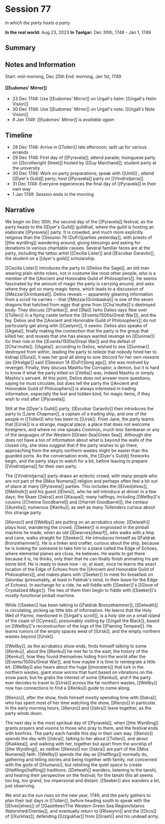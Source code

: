 # Session 77
*in which the party hosts a party*

**In the real world:** Aug 23, 2023
**In Taelgar:**  Dec 30th, 1748 - Jan 1, 1749
## Summary

## Notes and Information

Start: mid-morning, Dec 25th
End: morning, Jan 1st, 1749
#### [[Eudomes' Mirror]]
 - 23 Dec 1748: Use [[Eudomes' Mirror]] on Urgall's helm: [[Urgall's Helm Vision]]
 - 30 Dec 1748: Use [[Eudomes' Mirror]] on Urgall's note: [[Urgall's Note Vision]]
 - *6 Jan 1749: [[Eudomes' Mirror]] is available again*
## Timeline 
- 28 Dec 1748: Arrive in [[Tollen]] late afternoon; split up for various errands
- 29 Dec 1748: First day of [[Pyravela]]; attend parade; Insinguese party on [[Scrollwright Street]] hosted by [[Guy Marchand]]; student party at the university
- 30 Dec 1748: Work on party preparations; speak with [[Umli]] ; attend [[Dyer's Guild]] party; host [[Pyravela]] party on [[Vindristjarna]]
- 31 Dec 1748: Everyone experiences the final day of [[Pyravela]] in their own way
- 1 Jan 1749: Session ends in the morning
## Narrative

We begin on Dec 30th, the second day of the [[Pyravela]] festival, as the party heads to the [[Dyer's Guild]] guildhall, where the guild is hosting an elaborate [[Pyravela]] party. It is crowded, and much more explicitly religious than the [[Session 76 (DuFr)|parties yesterday]], with priests of [[the wyrdling]] wandering around, giving blessings and asking for donations to various charitable causes. Several familiar faces are at the party, including the tattoo artist [[Cecilia Lister]] and [[Escobar Garavito]], the student on a [[dyer's guild]] scholarship. 

[[Cecilia Lister]] introduces the party to [[Delios the Sage]], an old man wearing plain white robes, not in costume like most other people, who is a member of the [[Ancient and Honorable Guild of Philosophers]]. He seems fascinated by the amount of magic the party is carrying around, and asks where they got so many magic items, which leads to a discussion of [[Mezzar|Grimbaskal]]. Delios reveals -- apparently gleaning information from a scroll he carries -- that [[Mezzar|Grimbaskal]] is one of the seven dragons that hatched from eggs that grew from [[Cha'mutte]]'s destroyed body. They discuss [[Frankar]], and [[Rai]] (who Delios says flew over [[Tollen]] in a flying castle before the [[Events/1500s/Great War]]), and the fey. Delios and the [[Ancient and Honorable Guild of Philosophers]] do not particularly get along with [[Caelynn]], it seems. Delios also speaks of [[Agata]], finally making the connection that the party is the group that killed her, and reveals that she has always wanted revenge on [[Dunmar]] for their role in the [[Events/1500s/Great War]] and the defeat of [[Cha'mutte]]. [[Agata]], according to Delios, wished to see [[Dunmar]] destroyed from within, leading the party to relieze that nobody hired her to kidnap [[Sura]], it was her goal all along to sow discord for her own reasons (as [[Hralgar]] said [[Session 14 (DuFr)|long ago]], she was motived by revenge). Finally, they discuss Mashtu the Corruptor, a demon, but it is hard to know if what the party killed on [[Vetta]] was, indeed Mashtu or simply Mashtu's servant. At this point, Delios does not answer more questions, saying he must circulate, but does tell the party the [[Ancient and Honorable Guild of Philosophers]] is always interested in trading information, especially the lost and hidden kind, for magic items, if they wish to visit after [[Pyravela]]. 

Still at the [[Dyer's Guild]] party, [[Escobar Garavito]] then introduces the party to [[Jane Chapman]], a captain of a trading ship, and one of the people in [[Tollen]] who has been to [[Ursk]]. From Jane, the party learns that [[Ursk]] is a strange, magical place, a place that does not welcome foreigners, and where no one speaks Common, much less Sembaran or any of the languages of the Western [[Green Sea|Green Sea]]. Although she does not have a ton of information about what is beyond the walls of the closed city, she does suggest that if the party wishes to go there, approaching from the empty northern wastes might be easier than the guarded ports. As the conversation ends, the [[Dyer's Guild]] fireworks begin, and the party stays to watch for a bit, before leaving to prepare [[Vindristjarna]] for their own party. 

The [[Vindristjarna]] party draws an eclectic crowd, with many people who are not part of the [[Mos Numena]] religion and perhaps often feel a bit out of place at many [[Pyravela]] parties. This includes the [[Elves|elves]], [[Melindir]] and his guest [[Elwis]], who he will introduce at dinner in a few days; the Skaer [[Iskra]] and [[Kaupa]]; many halfings, including [[Wellby]]'s cousins [[Chenna Goodbarrel]] and [[Harriet Goodbarrel]]; the centaur [[Aurelia]]; numerous [[Kenku]]; as well as many Tollenders curious about this strange party. 

[[Kenzo]] and [[Wellby]] are putting on an acrobatics show; [[Delwath]] plays host, wandering the crowd;  [[Seeker]] is engrossed in the pinball machine he made, when an old [[Dwarves|dwarf]], who walks with a limp and cane, walks straight for [[Seeker]]. He introduces himself as [[Faldrak Bronzehammer]]. He is a tinker and crafter, curious about the ship, because he is looking for someone to take him to a place called the Edge of Echoes, where elemental planes are close, he believes. He wants to get there because it is, he thinks, only their that he can finally finish animating his pet stone bird. He is ready to leave now - or, at least, once he learns the exact location of the Edge of Echoes from the [[Ancient and Honorable Guild of Philosophers]], and makes plans with [[Seeker]] to meet for breakfast on Saturday (presumably, at least in Faldrak's mind, to then leave for the Edge of Echoes). In exchange for a ride, he will fiddle with [[Seeker]]'s [[Glove of Crystalized Magic]]. The two of them then begin to fiddle with [[Seeker]]'s mostly-functional pinball machine.

While [[Seeker]] has been talking to [[Faldrak Bronzehammer]], [[Delwath]] is circulating, picking up little bits of information. He learns that the Holy Well of Parmo, mentioned in [[Urgall's scroll]], is a holy site on a small island of the coast of [[Cymea]], presumably visiting by [[Urgall the Black]], based on [[Wellby]]'s reconstruction of the logs of the [[Flaming Tempest]]. He learns rumors of the empty spaces west of [[Ursk]], and the empty northern wastes beyond [[Ursk]].

[[Wellby]], as the acrobatics show ends, finds himself talking to some [[Kenku]], about the [[Kenku]] he met far to the east, the history of the [[Kenku]], how they found themselves hiding from the world after the [[Events/1500s/Great War]], and how maybe it is time to reintegrate a little bit. [[Wellby]] also hears about the huge [[monsters]] that lurk in the northern wastes, giant snow worms that hunt based on vibrations on the snow pack; but he grabs the interest of some [[Kenku]], and if the party ever decides to travel to [[Ursk]] across the far northern wastes, [[Wellby]] now has connections to find a [[Kenku]] guide to come along. 

[[Kenzo]], after the show, finds himself mostly spending time with [[Iskra]], who has spent most of her time watching the show, [[Kenzo]] in particular. In the early morning hours, [[Kenzo]] and [[Iskra]] leave together, as the party winds down. 

The next day is the most spiritual day of [[Pyravela]], when [[the Wyrdling]] grants prayers and visions to those who pray to them, and the festival ends with bonfires. The party each handle this day in their own way. [[Kenzo]] spends the day with [[Iskra]], talking to her about [[Tollen]], and about [[Kaikkea]], and walking with her, together but apart from the worship of [[the Wyrdling]], as neither [[Kenzo]] nor [[Iskra]] are part of the [[Mos Numena]] faith. [[Wellby]] spends the day as [[Halflings]] normally do, gathering and telling stories and being together with family, not concerned with the gods of [[Humans]], but relishing the quiet space to create [[Halflings|halfling]] traditions. [[Delwath]] wanders, listening to the tanshi, and hearing their perspective on the festival; for the tanshi this all seems too big, too grand, too impersonal and distant. [[Seeker]] also wanders a bit, just observing.

We end as the sun rises on the new year, 1749, and the party gathers to plan their last days in [[Tollen]], before heading south to speak with the [[Elves|elves]] of [[Gazetteer/The Western Green Sea Region/Istaros Watershed/Orenlas]], and eventually return to [[Riswynn]] and the [[Orcs]] of [[Xurkhaz]], defending [[Uzgukhar]] from [[Grash]] and his undead army. 

